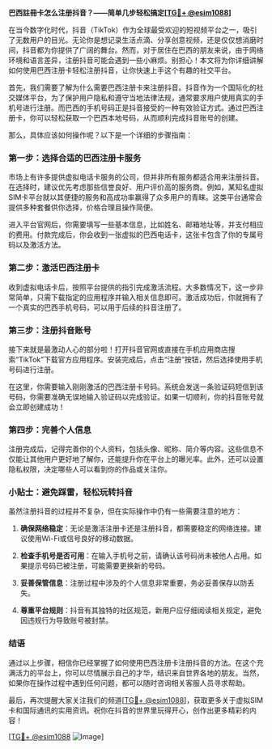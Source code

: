 **巴西註冊卡怎么注册抖音？——简单几步轻松搞定[[TG💪+ @esim1088](https://t.me/s/esim1088)]**

在当今数字化时代，抖音（TikTok）作为全球最受欢迎的短视频平台之一，吸引了无数用户的目光。无论你是想记录生活点滴、分享创意视频，还是仅仅想消磨时间，抖音都为你提供了广阔的舞台。然而，对于居住在巴西的朋友来说，由于网络环境和语言差异，注册抖音可能会遇到一些小麻烦。别担心！本文将为你详细讲解如何使用巴西注册卡轻松注册抖音，让你快速上手这个有趣的社交平台。

首先，我们需要了解为什么需要巴西注册卡来注册抖音。抖音作为一个国际化的社交媒体平台，为了保护用户隐私和遵守当地法律法规，通常要求用户使用真实的手机号进行注册。而巴西的手机号码正是抖音接受的一种有效验证方式。通过巴西注册卡，你可以轻松获取一个巴西本地号码，从而顺利完成抖音账号的创建。

那么，具体应该如何操作呢？以下是一个详细的步骤指南：

### 第一步：选择合适的巴西注册卡服务

市场上有许多提供虚拟电话卡服务的公司，但并非所有服务都适合用来注册抖音。在选择时，建议优先考虑那些信誉良好、用户评价高的服务商。例如，某知名虚拟SIM卡平台就以其便捷的服务和高成功率赢得了众多用户的青睐。这类平台通常会提供多种套餐供你选择，价格合理且操作简便。

进入平台官网后，你需要填写一些基本信息，比如姓名、邮箱地址等，并支付相应的费用。付款完成后，你会收到一张虚拟的巴西电话卡，这张卡包含了你的专属号码以及激活方法。

### 第二步：激活巴西注册卡

收到虚拟电话卡后，按照平台提供的指引完成激活流程。大多数情况下，这一步非常简单，只需下载指定的应用程序并输入相关信息即可。激活成功后，你就拥有了一个真实的巴西手机号码，可以用于后续的抖音注册了。

### 第三步：注册抖音账号

接下来就是最激动人心的部分啦！打开抖音官网或直接在手机应用商店搜索“TikTok”下载官方应用程序。安装完成后，点击“注册”按钮，然后选择使用手机号码进行注册。

在这里，你需要输入刚刚激活的巴西注册卡号码。系统会发送一条验证码短信到该号码，你需要准确无误地输入验证码以完成验证。如果一切顺利，你的抖音账号就会立即创建成功！

### 第四步：完善个人信息

注册完成后，记得完善你的个人资料，包括头像、昵称、简介等内容。这些信息不仅能让其他用户更好地了解你，还能提升你在平台上的曝光率。此外，还可以设置隐私权限，决定哪些人可以看到你的作品或关注你。

### 小贴士：避免踩雷，轻松玩转抖音

虽然注册抖音的过程并不复杂，但在实际操作中仍有一些需要注意的地方：

1. **确保网络稳定**：无论是激活注册卡还是注册抖音，都需要稳定的网络连接。建议使用Wi-Fi或信号良好的移动数据。
   
2. **检查手机号是否可用**：在输入手机号之前，请确认该号码尚未被他人占用。如果提示号码已被注册，可能需要更换新的号码。

3. **妥善保管信息**：注册过程中涉及的个人信息非常重要，务必妥善保存以防丢失。

4. **尊重平台规则**：抖音有其独特的社区规范，新用户应仔细阅读相关规定，避免因违规行为导致账号被封禁。

### 结语

通过以上步骤，相信你已经掌握了如何使用巴西注册卡注册抖音的方法。在这个充满活力的平台上，你可以尽情展示自己的才华，结识来自世界各地的朋友。当然，如果你在操作过程中遇到任何问题，都可以随时咨询相关客服人员寻求帮助。

最后，再次提醒大家关注我们的频道[[TG💪+ @esim1088](https://t.me/s/esim1088)]，获取更多关于虚拟SIM卡和国际通讯的实用资讯。祝你在抖音的世界里玩得开心，创作出更多精彩的内容！

[[TG💪+ @esim1088](https://t.me/s/esim1088) ![Image](https://i.postimg.cc/4NQfJmqS/Snipaste-2025-05-13-00-14-12.png)]